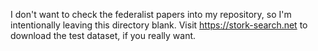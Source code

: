 I don't want to check the federalist papers into my repository, so I'm intentionally leaving this directory blank. Visit https://stork-search.net to download the test dataset, if you really want.

